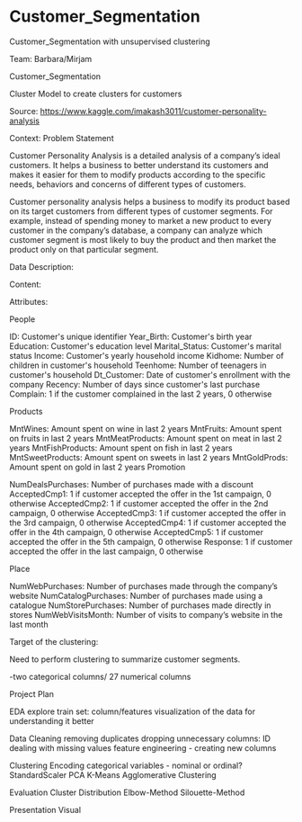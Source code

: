 # Customer_Segmentation
Customer_Segmentation with unsupervised clustering

Team: Barbara/Mirjam

Customer_Segmentation

Cluster Model to create clusters for customers

Source: https://www.kaggle.com/imakash3011/customer-personality-analysis

Context: Problem Statement

Customer Personality Analysis is a detailed analysis of a company’s ideal customers. It helps a business to better understand its customers and makes it easier for them to modify products according to the specific needs, behaviors and concerns of different types of customers.

Customer personality analysis helps a business to modify its product based on its target customers from different types of customer segments. For example, instead of spending money to market a new product to every customer in the company’s database, a company can analyze which customer segment is most likely to buy the product and then market the product only on that particular segment.

Data Description:

Content:

Attributes:

People

ID: Customer's unique identifier Year_Birth: Customer's birth year Education: Customer's education level Marital_Status: Customer's marital status Income: Customer's yearly household income Kidhome: Number of children in customer's household Teenhome: Number of teenagers in customer's household Dt_Customer: Date of customer's enrollment with the company Recency: Number of days since customer's last purchase Complain: 1 if the customer complained in the last 2 years, 0 otherwise

Products

MntWines: Amount spent on wine in last 2 years MntFruits: Amount spent on fruits in last 2 years MntMeatProducts: Amount spent on meat in last 2 years MntFishProducts: Amount spent on fish in last 2 years MntSweetProducts: Amount spent on sweets in last 2 years MntGoldProds: Amount spent on gold in last 2 years Promotion

NumDealsPurchases: Number of purchases made with a discount AcceptedCmp1: 1 if customer accepted the offer in the 1st campaign, 0 otherwise AcceptedCmp2: 1 if customer accepted the offer in the 2nd campaign, 0 otherwise AcceptedCmp3: 1 if customer accepted the offer in the 3rd campaign, 0 otherwise AcceptedCmp4: 1 if customer accepted the offer in the 4th campaign, 0 otherwise AcceptedCmp5: 1 if customer accepted the offer in the 5th campaign, 0 otherwise Response: 1 if customer accepted the offer in the last campaign, 0 otherwise

Place

NumWebPurchases: Number of purchases made through the company’s website NumCatalogPurchases: Number of purchases made using a catalogue NumStorePurchases: Number of purchases made directly in stores NumWebVisitsMonth: Number of visits to company’s website in the last month

Target of the clustering:

Need to perform clustering to summarize customer segments.

-two categorical columns/ 27 numerical columns

Project Plan

EDA explore train set: column/features visualization of the data for understanding it better

Data Cleaning removing duplicates dropping unnecessary columns: ID dealing with missing values feature engineering - creating new columns

Clustering Encoding categorical variables - nominal or ordinal? StandardScaler PCA K-Means Agglomerative Clustering

Evaluation Cluster Distribution Elbow-Method Silouette-Method

Presentation Visual
